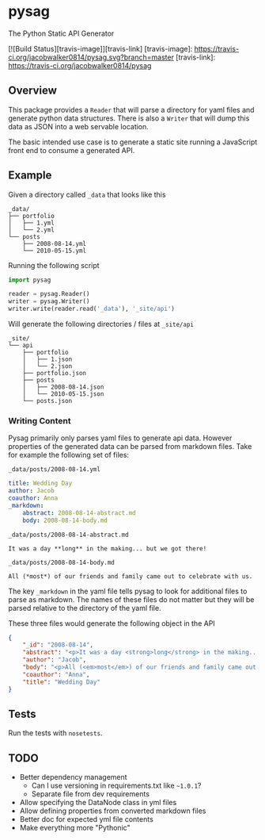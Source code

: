# pysag
The Python Static API Generator

[![Build Status][travis-image]][travis-link]
[travis-image]: https://travis-ci.org/jacobwalker0814/pysag.svg?branch=master
[travis-link]: https://travis-ci.org/jacobwalker0814/pysag

## Overview
This package provides a `Reader` that will parse a directory for yaml files and
generate python data structures. There is also a `Writer` that will dump this
data as JSON into a web servable location.

The basic intended use case is to generate a static site running a JavaScript
front end to consume a generated API.

## Example
Given a directory called `_data` that looks like this

    _data/
    ├── portfolio
    │   ├── 1.yml
    │   └── 2.yml
    └── posts
        ├── 2008-08-14.yml
        └── 2010-05-15.yml

Running the following script

```python
import pysag

reader = pysag.Reader()
writer = pysag.Writer()
writer.write(reader.read('_data'), '_site/api')
```

Will generate the following directories / files at `_site/api`

    _site/
    └── api
        ├── portfolio
        │   ├── 1.json
        │   └── 2.json
        ├── portfolio.json
        ├── posts
        │   ├── 2008-08-14.json
        │   └── 2010-05-15.json
        └── posts.json

### Writing Content
Pysag primarily only parses yaml files to generate api data. However properties
of the generated data can be parsed from markdown files. Take for example the
following set of files:

`_data/posts/2008-08-14.yml`

```yaml
title: Wedding Day
author: Jacob
coauthor: Anna
_markdown:
    abstract: 2008-08-14-abstract.md
    body: 2008-08-14-body.md
```

`_data/posts/2008-08-14-abstract.md`

    It was a day **long** in the making... but we got there!

`_data/posts/2008-08-14-body.md`

    All (*most*) of our friends and family came out to celebrate with us.

The key `_markdown` in the yaml file tells pysag to look for additional
files to parse as markdown. The names of these files do not matter but
they will be parsed relative to the directory of the yaml file.

These three files would generate the following object in the API

```json
{
    "_id": "2008-08-14",
    "abstract": "<p>It was a day <strong>long</strong> in the making... but we got there!</p>",
    "author": "Jacob",
    "body": "<p>All (<em>most</em>) of our friends and family came out to celebrate with us.</p>",
    "coauthor": "Anna",
    "title": "Wedding Day"
}
```

## Tests
Run the tests with `nosetests`.

## TODO
* Better dependency management
    * Can I use versioning in requirements.txt like `~1.0.1`?
    * Separate file from dev requirements
* Allow specifying the DataNode class in yml files
* Allow defining properties from converted markdown files
* Better doc for expected yml file contents
* Make everything more "Pythonic"
